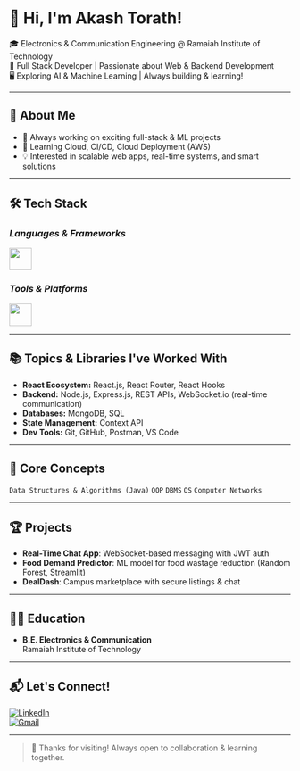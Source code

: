 # 👋 Hi, I'm Akash Torath!

🎓 Electronics & Communication Engineering @ Ramaiah Institute of Technology  
🚀 Full Stack Developer | Passionate about Web & Backend Development  
🖥️ Exploring AI & Machine Learning | Always building & learning!

---

## 📝 About Me

- 🌱 Always working on exciting full-stack & ML projects  
- 🚀 Learning Cloud, CI/CD, Cloud Deployment (AWS)  
- 💡 Interested in scalable web apps, real-time systems, and smart solutions

---

## 🛠 Tech Stack

### *Languages & Frameworks*
<p align="left">
  <img src="https://skillicons.dev/icons?i=react,js,ts,html,css,tailwind,nodejs,express,django,mongodb,postgres,JWT,python" height="40"/>
</p>

### *Tools & Platforms*
<p align="left">
  <img src="https://skillicons.dev/icons?i=git,github,docker,postman,vscode,aws" height="40"/>
</p>

---

## 📚 Topics & Libraries I've Worked With

- **React Ecosystem:** React.js, React Router, React Hooks  
- **Backend:** Node.js, Express.js, REST APIs, WebSocket.io (real-time communication)  
- **Databases:** MongoDB, SQL  
- **State Management:** Context API  
- **Dev Tools:** Git, GitHub, Postman, VS Code  

---

## 🎯 Core Concepts

`Data Structures & Algorithms (Java)` `OOP` `DBMS` `OS` `Computer Networks`

---

## 🏆 Projects

- **Real-Time Chat App**: WebSocket-based messaging with JWT auth  
- **Food Demand Predictor**: ML model for food wastage reduction (Random Forest, Streamlit)  
- **DealDash**: Campus marketplace with secure listings & chat  

---

## 👨‍🎓 Education

- **B.E. Electronics & Communication**  
  Ramaiah Institute of Technology

---

## 📬 Let's Connect!

[![LinkedIn](https://img.shields.io/badge/LinkedIn-%230077B5.svg?style=for-the-badge&logo=linkedin&logoColor=white)](https://www.linkedin.com/in/akash-torath)  
[![Gmail](https://img.shields.io/badge/Gmail-D14836?style=for-the-badge&logo=gmail&logoColor=white)](mailto:akashtrt31@gmail.com)

---

> 🙏 Thanks for visiting! Always open to collaboration & learning together.
